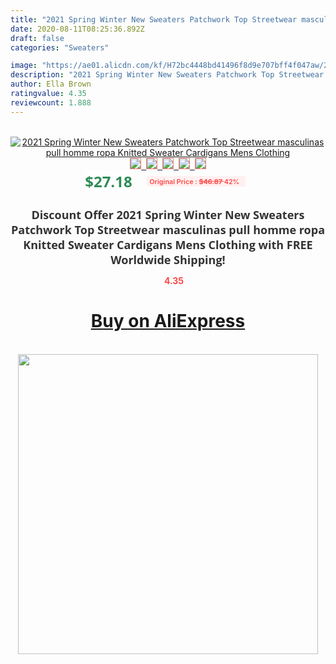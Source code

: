 ```yaml
---
title: "2021 Spring Winter New Sweaters Patchwork Top Streetwear masculinas pull homme ropa Knitted Sweater Cardigans Mens Clothing"
date: 2020-08-11T08:25:36.892Z
draft: false
categories: "Sweaters"

image: "https://ae01.alicdn.com/kf/H72bc4448bd41496f8d9e707bff4f047aw/2021-Spring-Winter-New-Sweaters-Patchwork-Top-Streetwear-masculinas-pull-homme-ropa-Knitted-Sweater-Cardigans-Mens.jpg"
description: "2021 Spring Winter New Sweaters Patchwork Top Streetwear masculinas pull homme ropa Knitted Sweater Cardigans Mens Clothing"
author: Ella Brown
ratingvalue: 4.35
reviewcount: 1.888
---
```

<br>
<div style="text-align: center;">
<a href="https://s.click.aliexpress.com/e/_9hPgNB" target="_blank" rel="nofollow noopener noreferrer"><img alt="2021 Spring Winter New Sweaters Patchwork Top Streetwear masculinas pull homme ropa Knitted Sweater Cardigans Mens Clothing" class="magnifier-image" src="https://ae01.alicdn.com/kf/H72bc4448bd41496f8d9e707bff4f047aw/2021-Spring-Winter-New-Sweaters-Patchwork-Top-Streetwear-masculinas-pull-homme-ropa-Knitted-Sweater-Cardigans-Mens.jpg_640x640.jpg">
<br>
<img style="border:1px solid salmon" src="https://ae01.alicdn.com/kf/H72bc4448bd41496f8d9e707bff4f047aw/2021-Spring-Winter-New-Sweaters-Patchwork-Top-Streetwear-masculinas-pull-homme-ropa-Knitted-Sweater-Cardigans-Mens.jpg_120x120.jpg">&nbsp;&nbsp;<img style="border:1px solid salmon" src="https://ae01.alicdn.com/kf/H5fc3aca5727042ebb8590f0347259d33o/2021-Spring-Winter-New-Sweaters-Patchwork-Top-Streetwear-masculinas-pull-homme-ropa-Knitted-Sweater-Cardigans-Mens.jpg_120x120.jpg">&nbsp;&nbsp;<img style="border:1px solid salmon" src="https://ae01.alicdn.com/kf/H711ee308691041a0a70ece4e23932a36n/2021-Spring-Winter-New-Sweaters-Patchwork-Top-Streetwear-masculinas-pull-homme-ropa-Knitted-Sweater-Cardigans-Mens.jpg_120x120.jpg">&nbsp;&nbsp;<img style="border:1px solid salmon" src="https://ae01.alicdn.com/kf/Hf4022a86448f42bc802dabc67d187d84v/2021-Spring-Winter-New-Sweaters-Patchwork-Top-Streetwear-masculinas-pull-homme-ropa-Knitted-Sweater-Cardigans-Mens.jpg_120x120.jpg">&nbsp;&nbsp;<img style="border:1px solid salmon" src="https://ae01.alicdn.com/kf/H225b2e7c196341b2a13d14847188f8d7F/2021-Spring-Winter-New-Sweaters-Patchwork-Top-Streetwear-masculinas-pull-homme-ropa-Knitted-Sweater-Cardigans-Mens.jpg_120x120.jpg"></a></div><br0>
<div style="text-align: center;"><span style="background-color: white; border: 0px; box-sizing: border-box; color: seagreen; display: inline-block; font-family: &quot;open sans&quot; , &quot;arial&quot; , &quot;helvetica&quot; , sans-serif , &quot;heiti&quot;; font-size: 24px; font-stretch: inherit; font-weight: 700; line-height: inherit; margin: 0px 10px 0px 0px; padding: 0px; vertical-align: middle;">$27.18 </span>
<span style="background: rgb(255 , 241 , 241); border-radius: 3px; border: 0px; box-sizing: border-box; color: #ff4747; display: inline-block; font-family: inherit; font-size: 12px; font-stretch: inherit; font-style: inherit; font-variant: inherit; font-weight: 600; line-height: inherit; margin: 0px; padding: 2px 5px; transform: scale(0.9); vertical-align: middle;">Original Price : <b style="text-decoration: line-through;">$46.87 </b> 42%&nbsp;&nbsp;</span></div>
<h1 style="color: #333333; display: inline-block; font-family: &quot;open sans&quot; , &quot;arial&quot; , &quot;helvetica&quot; , sans-serif , &quot;heiti&quot;; font-size: 18px; font-stretch: inherit; font-weight: 700; text-align: center;">Discount Offer 2021 Spring Winter New Sweaters Patchwork Top Streetwear masculinas pull homme ropa Knitted Sweater Cardigans Mens Clothing with FREE Worldwide Shipping!</h1>
<div style="color: #ff4747; text-align: center;">
<img src="https://4.bp.blogspot.com/-M0ZcTcb-5uY/XleCXlxnR4I/AAAAAAAAAEc/OrjgMkXV1oMQFaCRZj5HQwOCBcu3w1FegCPcBGAYYCw/s1600/star.png" style="height: 15px;">&nbsp;<b>4.35</b></div>
<div class="button_cont" align="center"><a class="buynow_a" href="https://s.click.aliexpress.com/e/_9hPgNB" target="_blank" rel="nofollow noopener noreferrer"><H1>Buy on AliExpress</H1></a></div><br>
<div class="separator" style="clear: both; text-align: center;">
<img src="https://lh3.googleusercontent.com/-pTy5HemUv9M/XlePHvY0dAI/AAAAAAAAAE4/0nX5iRUoIWY8eMW9Dpxeirr157OZliDIgCLcBGAsYHQ/s1600/badge.gif" width="480">
</div>
